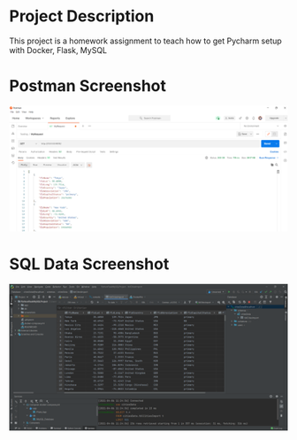 # Project Description
This project is a homework assignment to teach how to get Pycharm setup with Docker, Flask, MySQL
# Postman Screenshot
![postman request output](screenshots/postman.png)
# SQL Data Screenshot
![pycharm data query](screenshots/query.png)